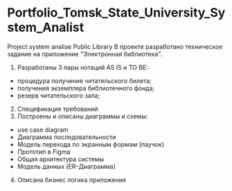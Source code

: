 # Portfolio_Tomsk_State_University_System_Analist
Project system analise Public Library
В проекте разработано техническое задание на приложение "Электронная библиотека".
1. Разработаны 3 пары нотаций AS IS и TO BE:
- процедура получения читательского билета;   
- получения экземпляра библиотечного фонда;   
- резерв читательского зала;
2. Спецификация требований
3. Построены и описаны диаграммы и схемы:
  - use case diagram
  - Диаграмма последовательности
  - Модель перехода по экранным формам (паучок)
  - Прототип в Figma
  - Общая архитектура системы
  - Модель данных (ER-Диаграмма)
4. Описана бизнес логика приложения
